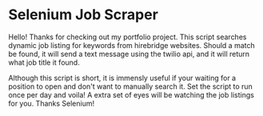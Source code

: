 # Selenium Job Scraper
Hello! Thanks for checking out my portfolio project. This script searches dynamic job listing for keywords from hirebridge websites.
Should a match be found, it will send a text message using the twilio api, and it will return what job title it found. 

Although this script is short, it is immensly useful if your waiting for a position to open and don't want to manually search it.
Set the script to run once per day and voila! A extra set of eyes will be watching the job listings for you. Thanks Selenium!